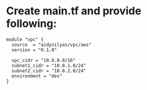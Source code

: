 # Create main.tf and provide following:

```hcl
module "vpc" {
  source  = "aidynilyas/vpc/aws"
  version = "0.1.0"
  
  vpc_cidr = "10.0.0.0/16"
  subnet1_cidr = "10.0.1.0/24"
  subnet2_cidr = "10.0.2.0/24"
  environment = "dev"
}
```